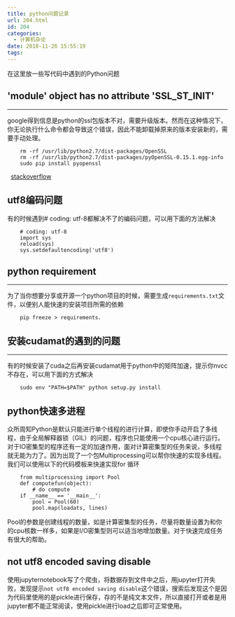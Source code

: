 ```yaml
---
title: python问题记录
url: 204.html
id: 204
categories:
  - 计算机杂论
date: 2018-11-26 15:55:19
tags:
---
```


在这里放一些写代码中遇到的Python问题

## 'module' object has no attribute 'SSL\_ST\_INIT'
------------------------------------------------

google得到信息是python的ssl包版本不对，需要升级版本。然而在这种情况下，你无论执行什么命令都会导致这个错误，因此不能卸载掉原来的版本安装新的，需要手动处理。
```
    rm -rf /usr/lib/python2.7/dist-packages/OpenSSL
    rm -rf /usr/lib/python2.7/dist-packages/pyOpenSSL-0.15.1.egg-info
    sudo pip install pyopenssl
```
  [stackoverflow](https://stackoverflow.com/questions/45188413/python-pip-install-is-failing-with-attributeerror-module-object-has-no-att/45291334#45291334?newreg=12af3db87aad43459735cbd7b3854604)
<!--more-->
## utf8编码问题


有的时候遇到# coding: utf-8都解决不了的编码问题，可以用下面的方法解决
```
    # coding: utf-8
    import sys
    reload(sys)
    sys.setdefaultencoding('utf8')
```
## python requirement
------------------

为了当你想要分享或开源一个python项目的时候，需要生成`requirements.txt`文件，以便别人能快速的安装项目所需的依赖
```
    pip freeze > requirements.
```
## 安装cudamat的遇到的问题
---------------

有的时候安装了cuda之后再安装cudamat用于python中的矩阵加速，提示你nvcc不存在，可以用下面的方式解决
```
    sudo env "PATH=$PATH" python setup.py install
```
python快速多进程
-----------

众所周知Python是默认只能进行单个线程的进行计算，即使你手动开启了多线程，由于全局解释器锁（GIL）的问题，程序也只能使用一个cpu核心进行运行。对于IO密集型的程序还有一定的加速作用，面对计算密集型的任务来说，多线程就无能为力了。因为出现了一个包Multiprocessing可以帮你快速的实现多线程。 我们可以使用以下的代码模板来快速实现for 循环
```
    from multiprocessing import Pool
    def computefun(object):
        # do compute
    if __name__ == '__main__':
        pool = Pool(60)
        pool.map(loadats, lines)
```
Pool的参数是创建线程的数量，如是计算密集型的任务，尽量将数量设置为和你的cpu核数一样多，如果是I/O密集型则可以适当地增加数量。对于快速完成任务有很大的帮助。

not utf8 encoded saving disable
-----------------
使用jupyternotebook写了个爬虫，将数据存到文件中之后，用jupyter打开失败，发现提示`not utf8 encoded saving disable`这个错误，搜索后发现这个是因为代码里使用的是pickle进行保存，存的不是纯文本文件，所以直接打开或者是用jupyter都不能正常阅读，使用pickle进行load之后即可正常使用。
